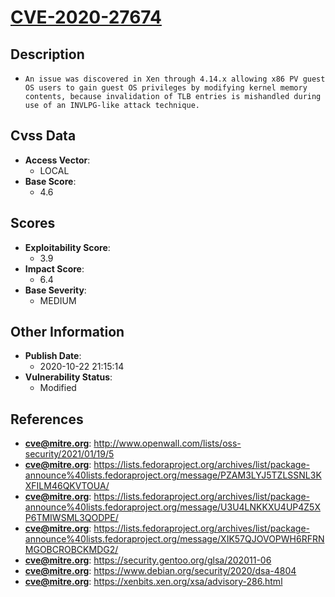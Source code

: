 
# [CVE-2020-27674](https://cve.mitre.org/cgi-bin/cvename.cgi?name=CVE-2020-27674)

## Description

- `An issue was discovered in Xen through 4.14.x allowing x86 PV guest OS users to gain guest OS privileges by modifying kernel memory contents, because invalidation of TLB entries is mishandled during use of an INVLPG-like attack technique.`

## Cvss Data

- **Access Vector**:
  - LOCAL
- **Base Score**:
  - 4.6

## Scores

- **Exploitability Score**:
  - 3.9
- **Impact Score**:
  - 6.4
- **Base Severity**:
  - MEDIUM

## Other Information

- **Publish Date**:
  - 2020-10-22 21:15:14
- **Vulnerability Status**:
  - Modified

## References

- **cve@mitre.org**: http://www.openwall.com/lists/oss-security/2021/01/19/5
- **cve@mitre.org**: https://lists.fedoraproject.org/archives/list/package-announce%40lists.fedoraproject.org/message/PZAM3LYJ5TZLSSNL3KXFILM46QKVTOUA/
- **cve@mitre.org**: https://lists.fedoraproject.org/archives/list/package-announce%40lists.fedoraproject.org/message/U3U4LNKKXU4UP4Z5XP6TMIWSML3QODPE/
- **cve@mitre.org**: https://lists.fedoraproject.org/archives/list/package-announce%40lists.fedoraproject.org/message/XIK57QJOVOPWH6RFRNMGOBCROBCKMDG2/
- **cve@mitre.org**: https://security.gentoo.org/glsa/202011-06
- **cve@mitre.org**: https://www.debian.org/security/2020/dsa-4804
- **cve@mitre.org**: https://xenbits.xen.org/xsa/advisory-286.html
